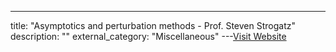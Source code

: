 ---
title: "Asymptotics and perturbation methods - Prof. Steven Strogatz"
description: ""
external_category: "Miscellaneous"
---[Visit Website](https://www.youtube.com/playlist?list=PL5EH0ZJ7V0jV7kMYvPcZ7F9oaf_YAlfbI)

